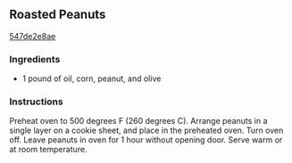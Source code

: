 ## Roasted Peanuts

[547de2e8ae](http://allrecipes.com/recipe/roasted-peanuts/)

### Ingredients

 - 1 pound of oil, corn, peanut, and olive

### Instructions

Preheat oven to 500 degrees F (260 degrees C). Arrange peanuts in a single layer on a cookie sheet, and place in the preheated oven. Turn oven off. Leave peanuts in oven for 1 hour without opening door. Serve warm or at room temperature.